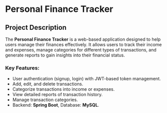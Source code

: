 # Personal Finance Tracker

## Project Description
The **Personal Finance Tracker** is a web-based application designed to help users manage their finances effectively. It allows users to track their income and expenses, manage categories for different types of transactions, and generate reports to gain insights into their financial status.

### Key Features:
- User authentication (signup, login) with JWT-based token management.
- Add, edit, and delete transactions.
- Categorize transactions into income or expenses.
- View detailed reports of transaction history.
- Manage transaction categories.
- Backend: **Spring Boot**, Database: **MySQL**.

